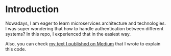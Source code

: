 # Introduction

Nowadays, I am eager to learn microservices architecture and technologies. I was super wondering that how to handle authentication between different systems? In this repo, I experienced that in the easiest way.

Also, you can check [my text I published on Medium](https://mebaysan.medium.com/jwt-auth-101-e78aeef640c) that I wrote to explain this code.